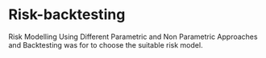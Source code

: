 # Risk-backtesting
Risk Modelling Using Different Parametric and Non Parametric Approaches and Backtesting was for to choose the suitable risk model.
